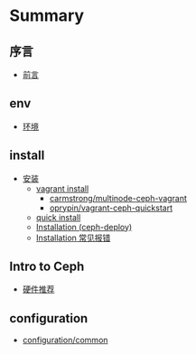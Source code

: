 # Summary

## 序言

- [前言](README.md)

<!-- ## 环境配置

- [ceph 环境配置](docs/env.md) -->
## env

* [环境](docs/env/env.md)

## install

* [安装](docs/installation/README.md)
    * [vagrant install](docs/installation/vagrant/README.md)
        * [carmstrong/multinode-ceph-vagrant](docs/installation/vagrant/carmstrong/multinode-ceph-vagrant.md)
        * [oprypin/vagrant-ceph-quickstart](docs/installation/vagrant/oprypin/vagrant-ceph-quickstart.md)
    * [quick install](docs/installation/quick-install.md)
    * [Installation (ceph-deploy)](ceph-deploy.md)
    * [Installation 常见报错](docs/installation/install-faq.md)

## Intro to Ceph

* [硬件推荐](docs/hardware-recommendations.md)



## configuration

* [configuration/common](docs/master/rados/configuration/common.md)
<!-- - [预检](docs/start/quick-start-preflight.md) -->



<!-- *   [Intro to Ceph](../intro/)
*   [Installation (ceph-deploy)](../)
    *   [Preflight](#)
        *   [Ceph-deploy Setup](#ceph-deploy-setup)
            *   [Debian/Ubuntu](#debian-ubuntu)
            *   [RHEL/CentOS](#rhel-centos)
            *   [openSUSE](#opensuse)
        *   [Ceph Node Setup](#ceph-node-setup)
            *   [Install NTP](#install-ntp)
            *   [Install SSH Server](#install-ssh-server)
            *   [Create a Ceph Deploy User](#create-a-ceph-deploy-user)
            *   [Enable Password-less SSH](#enable-password-less-ssh)
            *   [Enable Networking On Bootup](#enable-networking-on-bootup)
            *   [Ensure Connectivity](#ensure-connectivity)
            *   [Open Required Ports](#open-required-ports)
            *   [TTY](#tty)
            *   [SELinux](#selinux)
            *   [Priorities/Preferences](#priorities-preferences)
        *   [Summary](#summary)
    *   [Storage Cluster Quick Start](../quick-ceph-deploy/)
    *   [Block Device Quick Start](../quick-rbd/)
    *   [Filesystem Quick Start](../quick-cephfs/)
    *   [Object Storage Quick Start](../quick-rgw/)
*   [Installation (Manual)](../../install/)
*   [Installation (Kubernetes + Helm)](../kube-helm/)
*   [Ceph Storage Cluster](../../rados/)
*   [Ceph Filesystem](../../cephfs/)
*   [Ceph Block Device](../../rbd/)
*   [Ceph Object Gateway](../../radosgw/)
*   [Ceph Manager Daemon](../../mgr/)
*   [Ceph Manager Dashboard](../../mgr/dashboard/)
*   [API Documentation](../../api/)
*   [Architecture](../../architecture/)
*   [Developer Guide](../../dev/)
*   [Ceph Internals](../../dev/internals/)
*   [Governance](../../governance/)
*   [ceph-volume](../../ceph-volume/)
*   [Ceph Releases](../../releases/)
*   [Glossary](../../glossary/)

*   [Index](../../genindex/) -->

<!-- ## 未来

- [我的ceph探险之旅](https://b.qqbb.app/tags/ceph/)
- [Ceph Handbook](https://eiuapp/swift-handbook/)

## 相关资源

- [ceph技术工具与资源](docs/tech_resource.md) -->

